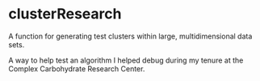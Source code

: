 # clusterResearch
A function for generating test clusters within large, multidimensional data sets. 

A way to help test an algorithm I helped debug during my tenure at the Complex Carbohydrate Research Center.
